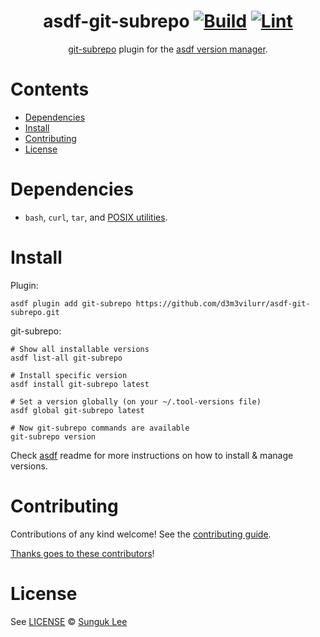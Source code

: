 <div align="center">

# asdf-git-subrepo [![Build](https://github.com/d3m3vilurr/asdf-git-subrepo/actions/workflows/build.yml/badge.svg)](https://github.com/d3m3vilurr/asdf-git-subrepo/actions/workflows/build.yml) [![Lint](https://github.com/d3m3vilurr/asdf-git-subrepo/actions/workflows/lint.yml/badge.svg)](https://github.com/d3m3vilurr/asdf-git-subrepo/actions/workflows/lint.yml)

[git-subrepo](https://github.com/ingydotnet/git-subrepo) plugin for the [asdf version manager](https://asdf-vm.com).

</div>

# Contents

- [Dependencies](#dependencies)
- [Install](#install)
- [Contributing](#contributing)
- [License](#license)

# Dependencies

- `bash`, `curl`, `tar`, and [POSIX utilities](https://pubs.opengroup.org/onlinepubs/9699919799/idx/utilities.html).

# Install

Plugin:

```shell
asdf plugin add git-subrepo https://github.com/d3m3vilurr/asdf-git-subrepo.git
```

git-subrepo:

```shell
# Show all installable versions
asdf list-all git-subrepo

# Install specific version
asdf install git-subrepo latest

# Set a version globally (on your ~/.tool-versions file)
asdf global git-subrepo latest

# Now git-subrepo commands are available
git-subrepo version
```

Check [asdf](https://github.com/asdf-vm/asdf) readme for more instructions on how to
install & manage versions.

# Contributing

Contributions of any kind welcome! See the [contributing guide](contributing.md).

[Thanks goes to these contributors](https://github.com/d3m3vilurr/asdf-git-subrepo/graphs/contributors)!

# License

See [LICENSE](LICENSE) © [Sunguk Lee](https://github.com/d3m3vilurr/)
